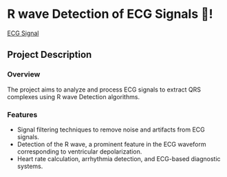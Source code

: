 # R wave Detection of ECG Signals 💓!

[ECG Signal](https://github.com/Yuvalmaster/ECG-Rwave-Detection/assets/121662835/56a1c689-f4f1-4133-aa4f-2c0ee2dc9c19)

## Project Description
### Overview
The project aims to analyze and process ECG signals to extract QRS complexes using R wave Detection algorithms.

### Features
* Signal filtering techniques to remove noise and artifacts from ECG signals.
* Detection of the R wave, a prominent feature in the ECG waveform corresponding to ventricular depolarization.
* Heart rate calculation, arrhythmia detection, and ECG-based diagnostic systems.
